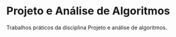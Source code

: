 # Projeto e Análise de Algoritmos
Trabalhos práticos da disciplina Projeto e análise de algoritmos.
